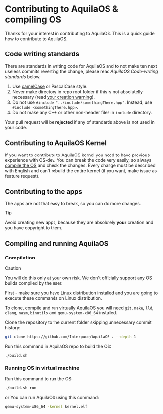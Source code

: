 # Contributing to AquilaOS & compiling OS

Thanks for your interest in contributing to AquilaOS. This is a quick guide how to contribute to AquilaOS.

## Code writing standards

There are standards in writing code for AquilaOS and to not make ten next useless commits reverting the change, please read *AquilaOS Code-writing standards* below.

1. Use [camelCase](https://en.wikipedia.org/wiki/camelCase) or PascalCase style.
2. Never make directory in repo root folder if this is not absolutelly necessary (read [your creation warning](#contributing-to-the-apps)).
3. Do not use `#include "../include/somethingThere.hpp"`. Instead, use `#include <somethingThere.hpp>`.
4. Do not make any C++ or other non-header files in `include` directory.

Your pull request will be **rejected** if any of standards above is not used in your code.

## Contributing to AquilaOS Kernel

If you want to contribute to AquilaOS kernel you need to have previous experience with OS-dev. You can break the code very easily, so always [compile the OS](#compiling-and-running-AquilaOS) and check the changes. Every change must be described with English and can't rebuild the entire kernel (if you want, make issue as feature request).

## Contributing to the apps

The apps are not that easy to break, so you can do more changes.

> [!TIP]
> Avoid creating new apps, because they are absolutely **your** creation and you have copyright to them.

## Compiling and running AquilaOS

### Compilation

> [!CAUTION]
> You will do this only at your own risk. We don't officially support any OS builds compiled by the user.

First - make sure you have Linux distribution installed and you are going to execute these commands on Linux distribution.

To clone, compile and run virtually AquilaOS you will need `git`, `make`, `lld`, `clang`, `nasm`, `binutils` and `qemu-system-x86_64` installed.

Clone the repository to the current folder skipping unnecessary commit history:

```sh
git clone https://github.com/Interpuce/AquilaOS . --depth 1
```

Run this command in AquilaOS repo to build the OS:

```sh
./build.sh
```

### Running OS in virtual machine

Run this command to run the OS:

```sh
./build.sh run
```

or You can run AquilaOS using this command:

```sh
qemu-system-x86_64 -kernel kernel.elf
```